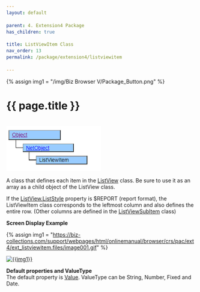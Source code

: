 ```yaml
---
layout: default

parent: 4. Extension4 Package
has_children: true

title: ListViewItem Class
nav_order: 13
permalink: /package/extension4/listviewitem

---
```

{% assign img1 = "/img/Biz Browser V/Package_Button.png" %}


# {{ page.title }}
<br>

<a href="/img/Package/Ext4-ListViewItem.PNG" target="_blank">
<img src="/img/Package/Ext4-ListViewItem.PNG" alt="login image"></a>

A class that defines each item in the <a href="/package/extension4/listview">ListView</a> class. Be sure to use it as an array as a child object of the ListView class.

If the <a href="/package/extension4/listview/properties/liststyle">ListView.ListStyle</a> property is $REPORT (report format), the ListViewItem class corresponds to the leftmost column and also defines the entire row. (Other columns are defined in the <a href="/package/extension4/listviewsubitem">ListViewSubItem</a> class)

**Screen Display Example**

{% assign img1 = "https://biz-collections.com/support/webpages/html/onlinemanual/browser/crs/pac/ext4/ext_listviewitem.files/image001.gif" %}

<a href="{{ img1 }}" target="_blank"> <img src="{{ img1 }}" alt="{{img1}}"></a>

**Default properties and ValueType**<br>
The default property is <a href="/package/standard/label/properties/value">Value</a>. ValueType can be String, Number, Fixed and Date.